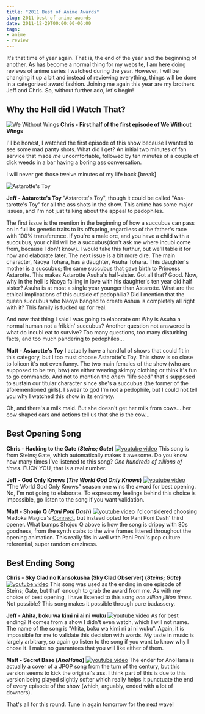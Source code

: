 ```yaml
---
title: "2011 Best of Anime Awards"
slug: 2011-best-of-anime-awards
date: 2011-12-29T00:00:00-06:00
tags:
- anime
- review
---
```

It's that time of year again. That is, the end of the year and the beginning of another. As has become a normal thing for my website, I am here doing reviews of anime series I watched during the year. However, I will be changing it up a bit and instead of reviewing everything, things will be done in a categorized award fashion. Joining me again this year are my brothers Jeff and Chris. So, without further ado, let's begin!

## Why the Hell did I Watch That?

![](http://images.dxprog.com/blog/2011_reviews_wings.jpg "We Without Wings")
**Chris - First half of the first episode of We Without Wings**

I'll be honest, I watched the first episode of this show because I wanted to see some mad panty shots.  What did I get?  An initial two minutes of fan service that made _me_ uncomfortable, followed by ten minutes of a couple of dick weeds in a bar having a boring ass conversation.

I will never get those twelve minutes of my life back.[break]

![](http://images.dxprog.com/blog/2011_reviews_astarotte.jpg "Astarotte's Toy")

**Jeff - Astarotte's Toy**
"Astarotte's Toy", though it could be called "Ass-tarotte's Toy" for all the ass shots in the show. This anime has some major issues, and I'm not just talking about the appeal to pedophiles.

The first issue is the mention in the beginning of how a succubus can pass on in full its genetic traits to its offspring, regardless of the father's race with 100% transference. If you're a male orc, and you have a child with a succubus, your child will be a succubus(don't ask me where incubi come from, because I don't know). I would take this furthur, but we'll table it for now and elaborate later. The next issue is a bit more dire. The main character, Naoya Tohara, has a daughter, Asuha Tohara. This daughter's mother is a succubus; the same succubus that gave birth to Princess Astarotte. This makes Astarotte Asuha's half-sister. Got all that? Good. Now, why in the hell is Naoya falling in love with his daughter's ten year old half sister? Asuha is at most a single year younger than Astarotte. What are the ethical implications of this outside of pedophilia? Did I mention that the queen succubus who Naoya banged to create Ashua is completely all right with it? This family is fucked up for real.

And now that thing I said I was going to elaborate on: Why is Asuha a normal human not a frikkin' succubus? Another question not answered is what do incubi eat to survive? Too many questions, too many disturbing facts, and too much pandering to pedophiles...


**Matt - Astarotte's Toy**
I actually have a handful of shows that could fit in this category, but I too must choose Astarotte's Toy. This show is so close to lolicon it's not even funny. The two main females of the show (who are supposed to be ten, btw) are either wearing skimpy clothing or think it's fun to go commando. And not to mention the *ahem* "life seed" that's supposed to sustain our titular character since she's a succubus (the former of the aforementioned girls). I swear to god I'm not a pedophile, but I could not tell you why I watched this show in its entirety.

Oh, and there's a milk maid. But she doesn't get her milk from cows... her cow shaped ears and actions tell us that she _is_ the cow...

## Best Opening Song
**Chris - Hacking to the Gate (_Steins; Gate_)**
[![youtube video](https://img.youtube.com/vi/nLGS_rNSlKU/0.jpg)](https://www.youtube.com/watch?v=nLGS_rNSlKU)
This song is from Steins; Gate, which automatically makes it awesome.  Do you know how many times I've listened to this song?  _One hundreds of zillions of times_.  FUCK YOU, that is a real number.

**Jeff - God Only Knows (_The World God Only Knows_)**
[![youtube video](https://img.youtube.com/vi/wDQvptDvA_0/0.jpg)](https://www.youtube.com/watch?v=wDQvptDvA_0)
"The World God Only Knows" season one wins the award for best opening. No, I'm not going to elaborate. To express my feelings behind this choice is impossible, go listen to the song if you want validation.

**Matt - Shoujo Q (_Pani Poni Dash_)**
[![youtube video](https://img.youtube.com/vi/dQbaJquz_jo/0.jpg)](https://www.youtube.com/watch?v=dQbaJquz_jo)
I'd considered choosing Madoka Magica's [Connect](http://www.youtube.com/watch?v=btNSYi2QMTM), but instead opted for Pani Poni Dash' third opener. What bumps Shojou Q above is how the song is drippy with 80s goodness, from the synth stabs to the wire frames littered throughout the opening animation. This really fits in well with Pani Poni's pop culture referential, super random craziness.

## Best Ending Song
**Chris - Sky Clad no Kansokusha (Sky Clad Observer) (_Steins; Gate_)**
[![youtube video](https://img.youtube.com/vi/mKQ2DCMC0JM/0.jpg)](https://www.youtube.com/watch?v=mKQ2DCMC0JM)
This song was used as the ending in one episode of Steins; Gate, but that' enough to grab the award from me.  As with my choice of best opening, I have listened to this song _one zillion jillion times_.  Not possible?  This song makes it possible through pure badassery.

**Jeff - Ahita, boku wa kimi ni ai ni wuku**
[![youtube video](https://img.youtube.com/vi/3xIM-JnIB8s/0.jpg)](https://www.youtube.com/watch?v=3xIM-JnIB8s)
As for best ending? It comes from a show I didn't even watch, which I will not name. The name of the song is "Ahita, boku wa kimi ni ai ni wuku". Again, it is impossible for me to validate this decision with words. My taste in music is largely arbitrary, so again go listen to the song if you want to know why I chose it.
I make no guarantees that you will like either of them.

**Matt - Secret Base (_AnoHana_)**
[![youtube video](https://img.youtube.com/vi/asQHzJYIF2A/0.jpg)](https://www.youtube.com/watch?v=asQHzJYIF2A)
The ender for AnoHana is actually a cover of a JPOP song from the turn of the century, but this version seems to kick the original's ass. I think part of this is due to this version being played slightly softer which really helps it punctuate the end of every episode of the show (which, arguably, ended with a lot of downers).

That's all for this round. Tune in again tomorrow for the next wave!
